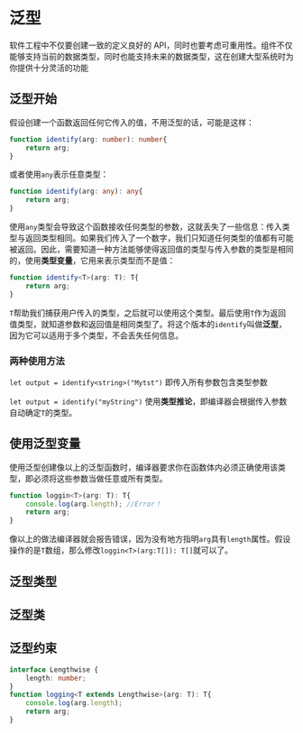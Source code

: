 # 泛型

软件工程中不仅要创建一致的定义良好的 API，同时也要考虑可重用性。组件不仅能够支持当前的数据类型，同时也能支持未来的数据类型，这在创建大型系统时为你提供十分灵活的功能

## 泛型开始

假设创建一个函数返回任何它传入的值，不用泛型的话，可能是这样：
```ts
function identify(arg: number): number{
    return arg;
}
```
或者使用`any`表示任意类型：
```ts
function identify(arg: any): any{
    return arg;
}
```
使用`any`类型会导致这个函数接收任何类型的参数，这就丢失了一些信息：传入类型与返回类型相同。如果我们传入了一个数字，我们只知道任何类型的值都有可能被返回。因此，需要知道一种方法能够使得返回值的类型与传入参数的类型是相同的，使用**类型变量**，它用来表示类型而不是值：
```ts
function identify<T>(arg: T): T{
    return arg;
}
```
`T`帮助我们捕获用户传入的类型，之后就可以使用这个类型。最后使用`T`作为返回值类型，就知道参数和返回值是相同类型了。将这个版本的`identify`叫做**泛型**，因为它可以适用于多个类型，不会丢失任何信息。

### 两种使用方法

`let output = identify<string>("Mytst")` 即传入所有参数包含类型参数

`let output = identify("myString")` 使用**类型推论**，即编译器会根据传入参数自动确定`T`的类型。

## 使用泛型变量

使用泛型创建像以上的泛型函数时，编译器要求你在函数体内必须正确使用该类型，即必须将这些参数当做任意或所有类型。
```js
function loggin<T>(arg: T): T{
    console.log(arg.length); //Error！
    return arg;
}
```
像以上的做法编译器就会报告错误，因为没有地方指明`arg`具有`length`属性。假设操作的是`T`数组，那么修改`loggin<T>(arg:T[]): T[]`就可以了。

## 泛型类型

## 泛型类

## 泛型约束

```ts
interface Lengthwise {
    length: number;
}
function logging<T extends Lengthwise>(arg: T): T{
    console.log(arg.length);
    return arg;
}
```
